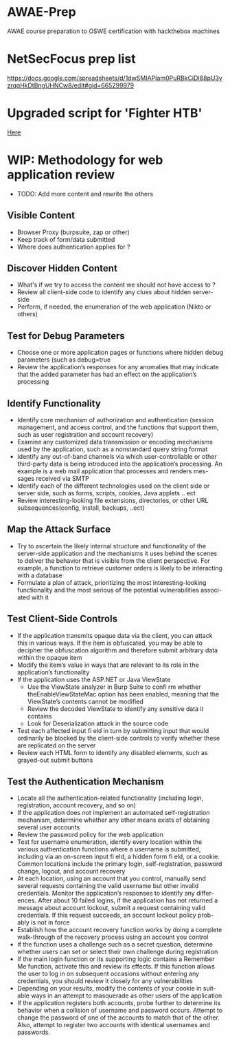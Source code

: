 # AWAE-Prep

AWAE course preparation to OSWE certification with hackthebox machines

# NetSecFocus prep list
https://docs.google.com/spreadsheets/d/1dwSMIAPIam0PuRBkCiDI88pU3yzrqqHkDtBngUHNCw8/edit#gid=665299979

# Upgraded script for 'Fighter HTB'

[Here](https://gitlab.com/s0j0hn/awae-prep/snippets/1967151.js)

# WIP: Methodology for web application review

- TODO: Add more content and rewrite the others

## Visible Content
+ Browser Proxy (burpsuite, zap or other)
+ Keep track of form/data submitted
+ Where does authentication applies for ?
  
## Discover Hidden Content
+ What's if we try to access the content we should not have access to ?
+ Review all client-side code to identify any clues about hidden server-side
+ Perform, if needed, the enumeration of the web application (Nikto or others)
 
## Test for Debug Parameters
+ Choose one or more application pages or functions where hidden debug parameters (such as debug=true
+ Review the application’s responses for any anomalies that may indicate that the added parameter has had an effect on the application’s processing
 
## Identify  Functionality
+ Identify core mechanism of authorization and authentication (session management, and access control, and the functions that support them, such as user registration and account recovery)
+ Examine any customized data transmission or encoding mechanisms used by the application, such as a nonstandard query string format
+ Identify any out-of-band channels via which user-controllable or other third-party data is being introduced into the application’s processing. An example is a web mail application that processes and renders mes-sages received via SMTP
+ Identify each of the different technologies used on the client side or server side, such as forms, scripts, cookies, Java applets .. ect
+ Review interesting-looking file extensions, directories, or other URL subsequences(config, install, backups, ..ect)

## Map the Attack Surface
+ Try to ascertain the likely internal structure and functionality of the server-side application and the mechanisms it uses behind the scenes to deliver the behavior that is visible from the client perspective. For example, a function to retrieve customer orders is likely to be interacting with a database
+ Formulate a plan of attack, prioritizing the most interesting-looking functionality and the most serious of the potential vulnerabilities associ-ated with it

## Test Client-Side Controls
+ If the application transmits opaque data via the client, you can attack this in various ways. If the item is obfuscated, you may be able to decipher the obfuscation algorithm and therefore submit arbitrary data within the opaque item
+ Modify the item’s value in ways that are relevant to its role in the application’s functionality
+  If the application uses the ASP.NET  or Java ViewState
    + Use  the ViewState analyzer in Burp Suite to confi rm whether theEnableViewStateMac option has been enabled, meaning that the ViewState’s contents cannot be modified
    + Review the decoded ViewState to identify any sensitive data it contains
    + Look for Deserialization attack in the source code
+ Test each affected input fi eld in turn by submitting input that would ordinarily be blocked by the client-side controls to verify whether these are replicated on the server
+ Review each HTML form to identify any disabled elements, such as grayed-out submit buttons

## Test the Authentication Mechanism   
+ Locate all the authentication-related functionality (including login, registration, account recovery, and so on)
+ If the application does not implement an automated self-registration mechanism, determine whether any other means exists of obtaining several user accounts
+ Review the password policy for the web application
+ Test for username enumeration, identify every location within the various authentication functions where a username is submitted, including via an on-screen input fi eld, a hidden form fi  eld, or a cookie. Common locations include the primary login, self-registration, password change, logout, and account recovery
+ At  each location, using an account that you control, manually send several requests containing the valid username but other invalid credentials. Monitor the application’s responses to identify any differ-ences. After about 10 failed logins, if the application has not returned a message about account lockout, submit a request containing valid credentials. If this request succeeds, an account lockout policy prob-ably is not in force
+ Establish how the account recovery function works by doing a complete walk-through of the recovery process using an account you control
+ If the function uses a challenge such as a secret question, determine whether users can set or select their own challenge during registration
+ If the main login function or its supporting logic contains a Remember Me function, activate this and review its effects. If this function allows the user to log in on subsequent occasions without entering any credentials, you should review it closely for any vulnerabilities
+ Depending on your results, modify the contents of your cookie in suit-able ways in an attempt to masquerade as other users of the application
+ If the application registers both accounts, probe further to determine its behavior when a collision of username and password occurs. Attempt to change the password of one of the accounts to match that of the other. Also, attempt to register two accounts with identical usernames and passwords.
    